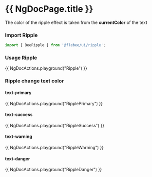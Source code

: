 # {{ NgDocPage.title }}

The color of the ripple effect is taken from the **currentColor** of the text

### Import Ripple

```ts
import { BeeRipple } from '@flebee/ui/ripple';
```

### Usage Ripple

{{ NgDocActions.playground("Ripple") }}

### Ripple change text color

#### text-primary

{{ NgDocActions.playground("RipplePrimary") }}

#### text-success

{{ NgDocActions.playground("RippleSuccess") }}

#### text-warning

{{ NgDocActions.playground("RippleWarning") }}

#### text-danger

{{ NgDocActions.playground("RippleDanger") }}
